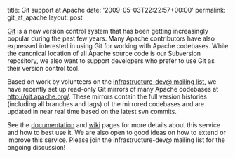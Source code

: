 title: Git support at Apache
date: '2009-05-03T22:22:57+00:00'
permalink: git_at_apache
layout: post

<p><a href="http://git-scm.com/">Git</a> is a new version control system that has been getting increasingly popular during the past few years. Many Apache contributors have also expressed interested in using Git for working with Apache codebases. While the canonical location of all Apache source code is our Subversion repository, we also want to support developers who prefer to use Git as their version control tool.</p><p>Based on work by volunteers on the <a href="http://www.apache.org/dev/infra-mail.html">infrastructure-dev@ mailing list</a>, we have recently set up read-only Git mirrors of many Apache codebases at <a href="http://git.apache.org/">http://git.apache.org/</a>.&nbsp;These mirrors contain the full version histories (including all branches and tags) of the mirrored codebases and are updated in near real time based on the latest svn commits.</p><p>See the <a href="http://www.apache.org/dev/git.html">documentation</a> and <a href="http://wiki.apache.org/general/GitAtApache">wiki</a> pages for more details about this service and how to best use it. We are also open to good ideas on how to extend or improve this service. Please join the infrastructure-dev@ mailing list for the ongoing discussion!</p>
